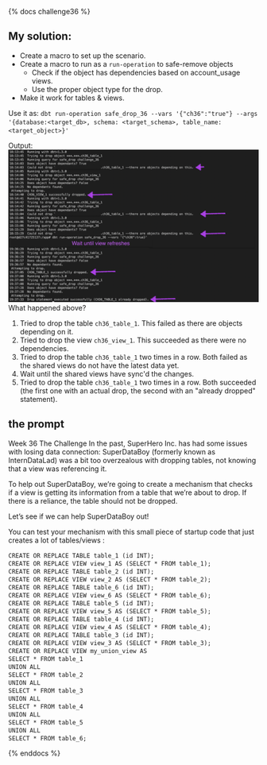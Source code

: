 {% docs challenge36 %}
## My solution:
- Create a macro to set up the scenario.
- Create a macro to run as a `run-operation` to safe-remove objects
  - Check if the object has dependencies based on account_usage views.
  - Use the proper object type for the drop.
- Make it work for tables & views.

Use it as: `dbt run-operation safe_drop_36 --vars '{"ch36":"true"} --args '{database:<target_db>, schema: <target_schema>, table_name: <target_object>}'`

Output:
![Output screenshot](https://raw.githubusercontent.com/dsmdavid/frostyfridays-sf/main/assets/ch_36.png)
What happened above?
1. Tried to drop the table `ch36_table_1`. This failed as there are objects depending on it.
2. Tried to drop the view `ch36_view_1`. This succeeded as there were no dependencies.
3. Tried to drop the table `ch36_table_1` two times in a row. Both failed as the shared views do not have the latest data yet.
4. Wait until the shared views have sync'd the changes.
5. Tried to drop the table `ch36_table_1` two times in a row. Both succeeded (the first one with an actual drop, the second with an "already dropped" statement).



## the prompt
Week 36
The Challenge
In the past, SuperHero Inc. has had some issues with losing data connection: SuperDataBoy (formerly known as InternDataLad) was a bit too overzealous with dropping tables, not knowing that a view was referencing it.

To help out SuperDataBoy, we’re going to create a mechanism that checks if a view is getting its information from a table that we’re about to drop. If there is a reliance, the table should not be dropped.

Let’s see if we can help SuperDataBoy out!

You can test your mechanism with this small piece of startup code that just creates a lot of tables/views :
```
CREATE OR REPLACE TABLE table_1 (id INT);
CREATE OR REPLACE VIEW view_1 AS (SELECT * FROM table_1);
CREATE OR REPLACE TABLE table_2 (id INT);
CREATE OR REPLACE VIEW view_2 AS (SELECT * FROM table_2);
CREATE OR REPLACE TABLE table_6 (id INT);
CREATE OR REPLACE VIEW view_6 AS (SELECT * FROM table_6);
CREATE OR REPLACE TABLE table_5 (id INT);
CREATE OR REPLACE VIEW view_5 AS (SELECT * FROM table_5);
CREATE OR REPLACE TABLE table_4 (id INT);
CREATE OR REPLACE VIEW view_4 AS (SELECT * FROM table_4);
CREATE OR REPLACE TABLE table_3 (id INT);
CREATE OR REPLACE VIEW view_3 AS (SELECT * FROM table_3);
CREATE OR REPLACE VIEW my_union_view AS
SELECT * FROM table_1
UNION ALL
SELECT * FROM table_2
UNION ALL
SELECT * FROM table_3
UNION ALL
SELECT * FROM table_4
UNION ALL
SELECT * FROM table_5
UNION ALL
SELECT * FROM table_6;
```


{% enddocs %}